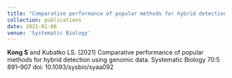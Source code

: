 ```yaml
---
title: "Comparative performance of popular methods for hybrid detection using genomic data"
collection: publications
date: 2021-01-06
venue: 'Systematic Biology'
---
```

**Kong S** and Kubatko LS. (2021) Comparative performance of popular methods for hybrid detection using genomic data. Systematic Biology 70:5 891–907 doi: 10.1093/sysbio/syaa092